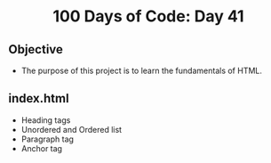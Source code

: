 <h1 align="center">
    100 Days of Code: Day 41
  <br>
</h1>

## Objective
- The purpose of this project is to learn the fundamentals of HTML.

## index.html
- Heading tags
- Unordered and Ordered list
- Paragraph tag
- Anchor tag
